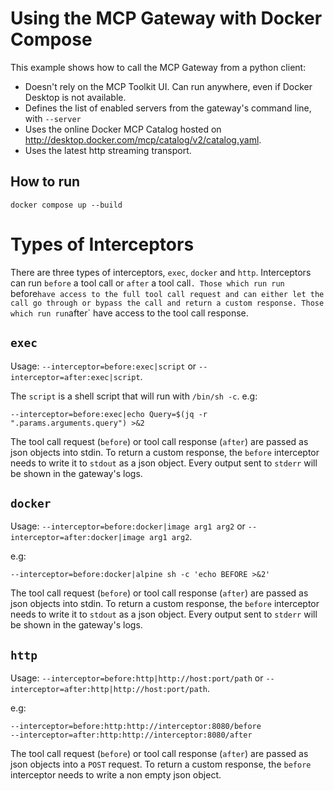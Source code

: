 # Using the MCP Gateway with Docker Compose

This example shows how to call the MCP Gateway from a python client:

+ Doesn't rely on the MCP Toolkit UI. Can run anywhere, even if Docker Desktop is not available.
+ Defines the list of enabled servers from the gateway's command line, with `--server`
+ Uses the online Docker MCP Catalog hosted on http://desktop.docker.com/mcp/catalog/v2/catalog.yaml.
+ Uses the latest http streaming transport.

## How to run

```console
docker compose up --build
```

# Types of Interceptors

There are three types of interceptors, `exec`, `docker` and `http`.
Interceptors can run `before` a tool call or `after` a tool call`.
Those which run run `before` have access to the full tool call request and
can either let the call go through or bypass the call and return a custom response.
Those which run run `after` have access to the tool call response.

## `exec`

Usage: `--interceptor=before:exec|script` or `--interceptor=after:exec|script`.

The `script` is a shell script that will run with `/bin/sh -c`. e.g:

```
--interceptor=before:exec|echo Query=$(jq -r ".params.arguments.query") >&2
```

The tool call request (`before`) or tool call response (`after`) are passed as json objects into stdin.
To return a custom response, the `before` interceptor needs to write it to `stdout` as a json object.
Every output sent to `stderr` will be shown in the gateway's logs.

## `docker`

Usage: `--interceptor=before:docker|image arg1 arg2` or `--interceptor=after:docker|image arg1 arg2`.

e.g:

```
--interceptor=before:docker|alpine sh -c 'echo BEFORE >&2'
```

The tool call request (`before`) or tool call response (`after`) are passed as json objects into stdin.
To return a custom response, the `before` interceptor needs to write it to `stdout` as a json object.
Every output sent to `stderr` will be shown in the gateway's logs.

## `http`

Usage: `--interceptor=before:http|http://host:port/path` or `--interceptor=after:http|http://host:port/path`.

e.g:

```
--interceptor=before:http:http://interceptor:8080/before
--interceptor=after:http:http://interceptor:8080/after
```

The tool call request (`before`) or tool call response (`after`) are passed as json objects into a `POST` request.
To return a custom response, the `before` interceptor needs to write a non empty json object.
